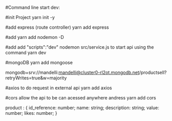#Command line start dev:

#init Project
yarn init -y

#add express (route controller)
yarn add express

#add 
yarn add nodemon -D

#add add "scripts":"dev" nodemon src/service.js to start api using the command yarn dev

#mongoDB 
yarn add mongoose

mongodb+srv://mandelli:mandelli@cluster0-rl2ot.mongodb.net/productsell?retryWrites=true&w=majority

#axios to do request in external api
yarn add axios

#cors allow the api to be can acessed anywhere andress
yarn add cors

product : {
  id_reference: number;
  name: string;
  description: string;
  value: number;
  likes: number;
}